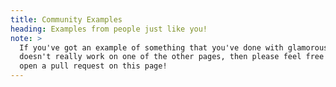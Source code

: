 ```yaml
---
title: Community Examples
heading: Examples from people just like you!
note: >
  If you've got an example of something that you've done with glamorous that
  doesn't really work on one of the other pages, then please feel free to
  open a pull request on this page!
---
```


